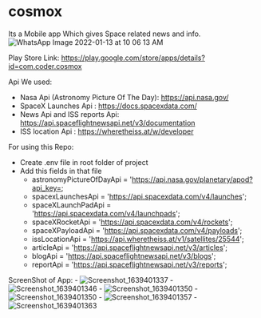 # cosmox

Its a Mobile app Which gives Space related news and info.
![WhatsApp Image 2022-01-13 at 10 06 13 AM](https://user-images.githubusercontent.com/43448295/149907422-31eae46e-dace-4beb-9925-ed0398d5ccae.jpeg)

Play Store Link: https://play.google.com/store/apps/details?id=com.coder.cosmox

Api We used:
   - Nasa Api (Astronomy Picture Of The Day): https://api.nasa.gov/
   - SpaceX Launches Api : https://docs.spacexdata.com/
   - News Api and ISS reports Api: https://api.spaceflightnewsapi.net/v3/documentation
   - ISS location Api : https://wheretheiss.at/w/developer
    
For using this Repo:
  - Create .env file in root folder of project
  -  Add this fields in that file
     - astronomyPictureOfDayApi = 'https://api.nasa.gov/planetary/apod?api_key=<Your Api key >; 
     - spacexLaunchesApi = 'https://api.spacexdata.com/v4/launches';
     - spaceXLaunchPadApi = 'https://api.spacexdata.com/v4/launchpads';
     - spaceXRocketApi = 'https://api.spacexdata.com/v4/rockets';
     - spaceXPayloadApi = 'https://api.spacexdata.com/v4/payloads';
     - issLocationApi = 'https://api.wheretheiss.at/v1/satellites/25544';
     - articleApi = 'https://api.spaceflightnewsapi.net/v3/articles';
     - blogApi = 'https://api.spaceflightnewsapi.net/v3/blogs';
     - reportApi = 'https://api.spaceflightnewsapi.net/v3/reports';


 ScreenShot of App:
    - ![Screenshot_1639401337](https://user-images.githubusercontent.com/43448295/149912407-18aaaccb-8071-4fef-9b09-9f931f3767b2.png)
    - ![Screenshot_1639401346](https://user-images.githubusercontent.com/43448295/149912575-5734a975-ad7a-4d4a-977c-cbc94e5b6c93.png)
    - ![Screenshot_1639401350](https://user-images.githubusercontent.com/43448295/149912617-162867f4-98ba-456a-8f9d-dcd66d7681fa.png)
    - ![Screenshot_1639401350](https://user-images.githubusercontent.com/43448295/149912662-5c34be7d-96ec-4f74-958b-9fc618d66297.png)
    - ![Screenshot_1639401357](https://user-images.githubusercontent.com/43448295/149912745-3ea830d2-fd57-4897-a7a7-418eb4cde06e.png)
    - ![Screenshot_1639401363](https://user-images.githubusercontent.com/43448295/149912823-70507366-730d-4bd0-962b-0bbf85f638f7.png)
